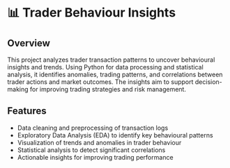 # 📊 Trader Behaviour Insights

## Overview

This project analyzes trader transaction patterns to uncover behavioural insights and trends. Using Python for data processing and statistical analysis, it identifies anomalies, trading patterns, and correlations between trader actions and market outcomes. The insights aim to support decision-making for improving trading strategies and risk management.

## Features

* Data cleaning and preprocessing of transaction logs
* Exploratory Data Analysis (EDA) to identify key behavioural patterns
* Visualization of trends and anomalies in trader behaviour
* Statistical analysis to detect significant correlations
* Actionable insights for improving trading performance
